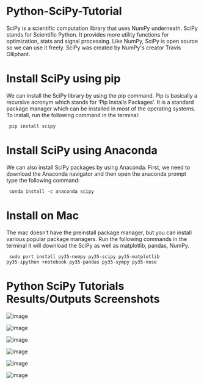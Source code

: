 # Python-SciPy-Tutorial
SciPy is a scientific computation library that uses NumPy underneath.  SciPy stands for Scientific Python.  It provides more utility functions for optimization, stats and signal processing.  Like NumPy, SciPy is open source so we can use it freely.  SciPy was created by NumPy's creator Travis Olliphant.

# Install SciPy using pip

We can install the SciPy library by using the pip command. Pip is basically a recursive acronym which stands for ‘Pip Installs Packages’. It is a standard package manager which can be installed in most of the operating systems. To install, run the following command in the terminal:

<code> pip install scipy  </code>

# Install SciPy using Anaconda

We can also install SciPy packages by using Anaconda. First, we need to download the Anaconda navigator and then open the anaconda prompt type the following command:

<code> conda install -c anaconda scipy  </code>

# Install on Mac

The mac doesn’t have the preinstall package manager, but you can install various popular package managers. Run the following commands in the terminal it will download the SciPy as well as matplotlib, pandas, NumPy.

<code> sudo port install py35-numpy py35-scipy py35-matplotlib py35-ipython +notebook py35-pandas py35-sympy py35-nose    </code>

# Python SciPy Tutorials Results/Outputs Screenshots

![image](https://github.com/user-attachments/assets/22d1c7d7-18fa-46aa-888b-51e27af95045)


![image](https://github.com/user-attachments/assets/1c932eab-9c8f-45f9-9d6d-003f19f313d5)


![image](https://github.com/user-attachments/assets/a46ce00d-1fe9-4363-8ed7-6acb42b6d869)


![image](https://github.com/user-attachments/assets/7e9d78f8-78b4-4544-a288-3674f71869e9)


![image](https://github.com/user-attachments/assets/4551cc61-3231-435d-9e34-d2ed3d855a75)



![image](https://github.com/user-attachments/assets/8c8fb10c-ee28-4e7c-8ca4-6361c4b2c496)



